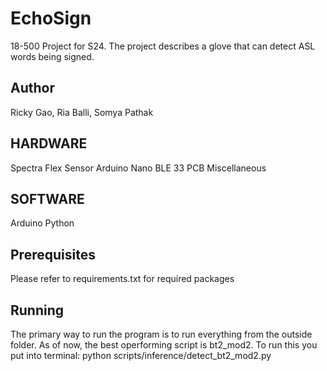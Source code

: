 # EchoSign

18-500 Project for S24. The project describes a glove that can detect ASL words being signed.

Author
------
Ricky Gao, Ria Balli, Somya Pathak

HARDWARE
--------
Spectra Flex Sensor
Arduino Nano BLE 33
PCB
Miscellaneous

SOFTWARE
--------
Arduino
Python

Prerequisites
-------------
Please refer to requirements.txt for required packages

Running
-------
The primary way to run the program is to run everything from the outside folder. As of now, the best operforming script is bt2_mod2. To run this you put into terminal: python scripts/inference/detect_bt2_mod2.py